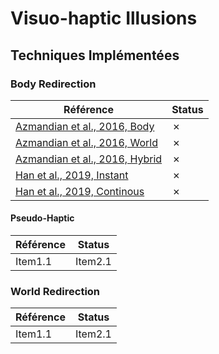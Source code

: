# Visuo-haptic Illusions

## Techniques Implémentées

### Body Redirection

| Référence  | Status   |
|-------------- | -------------- |
| [Azmandian et al., 2016, Body](https://doi.org/10.1145/2858036.2858226)    | &cross; |
| [Azmandian et al., 2016, World](https://doi.org/10.1145/2858036.2858226)    | &cross; |
| [Azmandian et al., 2016, Hybrid](https://doi.org/10.1145/2858036.2858226)    | &cross; |
| [Han et al., 2019, Instant](http://ieeexplore.ieee.org/document/8260974/)    | &cross; |
| [Han et al., 2019, Continous](http://ieeexplore.ieee.org/document/8260974/)    | &cross; |


#### Pseudo-Haptic

| Référence   | Status    |
|--------------- | --------------- |
| Item1.1   | Item2.1   |


### World Redirection

| Référence   | Status    |
|--------------- | --------------- |
| Item1.1   | Item2.1   |